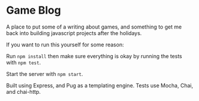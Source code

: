# Game Blog

A place to put some of a writing about games, and something to get me back into building javascript projects after the holidays.

If you want to run this yourself for some reason:

 Run ```npm install``` then make sure everything is okay by running the tests with ```npm test```.
 
 Start the server with ```npm start```.

Built using Express, and Pug as a templating engine.
Tests use Mocha, Chai, and chai-http.
